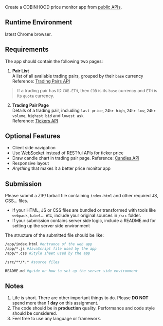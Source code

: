 Create a COBINHOOD price monitor app from [public APIs](https://cobinhood.github.io/api-public/).

## Runtime Environment
latest Chrome browser.

## Requirements
The app should contain the following two pages:
1. **Pair List**  
A list of all available trading pairs, grouped by their `base` currency  
Reference: [Trading Pairs API](https://cobinhood.github.io/api-public/#get-all-trading-pairs)
> If a trading pair has ID `COB-ETH`, then `COB` is its `base` currency and `ETH` is its `quote` currency.

2. **Trading Pair Page**  
Details of a trading pair, including `last price`, `24hr high`, `24hr low`, `24hr volume`, `highest bid` and `lowest ask`  
Reference: [Tickers API](https://cobinhood.github.io/api-public/#get-ticker)

## Optional Features
- Client side navigation
- Use [WebSocket](https://cobinhood.github.io/api-public/#ticker-2) instead of RESTful APIs for ticker price
- Draw candle chart in trading pair page. Reference: [Candles API](https://cobinhood.github.io/api-public/#get-candles)
- Responsive layout
- *Anything* that makes it a better price monitor app

## Submission
Please submit a ZIP/Tarball file containing `index.html` and other required JS, CSS... files.  
- If your HTML, JS or CSS files are bundled or transformed with tools like `webpack`, `babel`... etc, include your original sources in `/src` folder.
- If your submission contains server side logic, include a README.md for setting up the server side environment

The structure of the submitted file should be like:
```bash
/app/index.html #entrance of the web app
/app/*.js #JavaScript file used by the app
/app/*.css #Style sheet used by the app

/src/**/*.* #source files

README.md #guide on how to set up the server side environment 
```

## Notes
1. Life is short. There are other important things to do. Please **DO NOT** spend more than **1 day** on this assignment.
2. The code should be in **production** quality. Performance and code style should be considered.
3. Feel free to use any language or framework.
